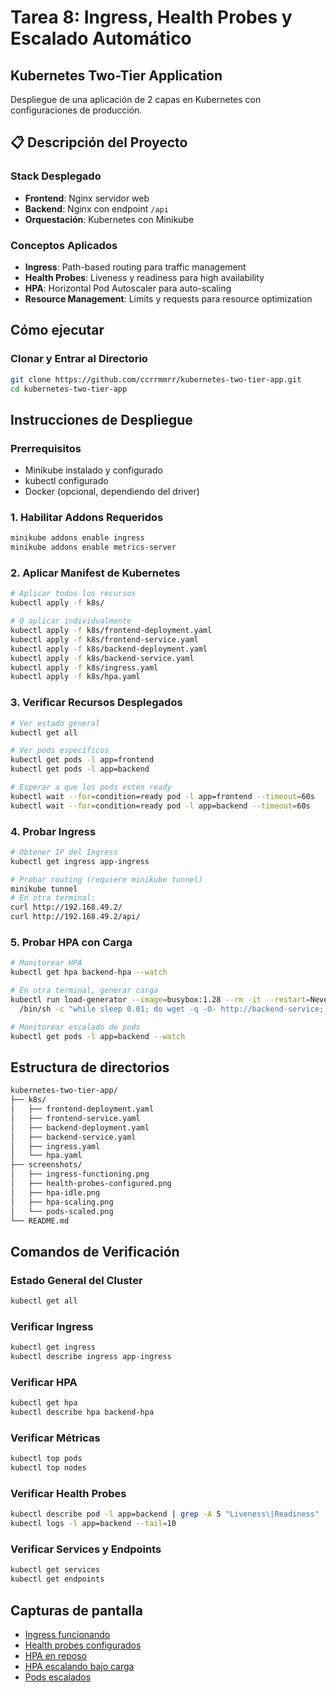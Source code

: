 # Tarea 8: Ingress, Health Probes y Escalado Automático

## Kubernetes Two-Tier Application

Despliegue de una aplicación de 2 capas en Kubernetes con configuraciones de producción.

## 📋 Descripción del Proyecto

### Stack Desplegado
- **Frontend**: Nginx servidor web
- **Backend**: Nginx con endpoint `/api`
- **Orquestación**: Kubernetes con Minikube

### Conceptos Aplicados
- **Ingress**: Path-based routing para traffic management
- **Health Probes**: Liveness y readiness para high availability
- **HPA**: Horizontal Pod Autoscaler para auto-scaling
- **Resource Management**: Limits y requests para resource optimization

## Cómo ejecutar
### Clonar y Entrar al Directorio
```bash
git clone https://github.com/ccrrmmrr/kubernetes-two-tier-app.git
cd kubernetes-two-tier-app
```


## Instrucciones de Despliegue

### Prerrequisitos
- Minikube instalado y configurado
- kubectl configurado
- Docker (opcional, dependiendo del driver)


### 1. Habilitar Addons Requeridos
```bash
minikube addons enable ingress
minikube addons enable metrics-server
```
### 2. Aplicar Manifest de Kubernetes
```bash
# Aplicar todos los recursos
kubectl apply -f k8s/

# O aplicar individualmente
kubectl apply -f k8s/frontend-deployment.yaml
kubectl apply -f k8s/frontend-service.yaml
kubectl apply -f k8s/backend-deployment.yaml
kubectl apply -f k8s/backend-service.yaml
kubectl apply -f k8s/ingress.yaml
kubectl apply -f k8s/hpa.yaml
```

### 3. Verificar Recursos Desplegados
```bash
# Ver estado general
kubectl get all

# Ver pods específicos
kubectl get pods -l app=frontend
kubectl get pods -l app=backend

# Esperar a que los pods estén ready
kubectl wait --for=condition=ready pod -l app=frontend --timeout=60s
kubectl wait --for=condition=ready pod -l app=backend --timeout=60s
```

### 4. Probar Ingress
```bash
# Obtener IP del Ingress
kubectl get ingress app-ingress

# Probar routing (requiere minikube tunnel)
minikube tunnel
# En otra terminal:
curl http://192.168.49.2/
curl http://192.168.49.2/api/
```

### 5. Probar HPA con Carga
```bash
# Monitorear HPA
kubectl get hpa backend-hpa --watch

# En otra terminal, generar carga
kubectl run load-generator --image=busybox:1.28 --rm -it --restart=Never -- \
  /bin/sh -c "while sleep 0.01; do wget -q -O- http://backend-service; done"

# Monitorear escalado de pods
kubectl get pods -l app=backend --watch
```

## Estructura de directorios
```bash
kubernetes-two-tier-app/
├── k8s/
│   ├── frontend-deployment.yaml
│   ├── frontend-service.yaml
│   ├── backend-deployment.yaml
│   ├── backend-service.yaml
│   ├── ingress.yaml
│   └── hpa.yaml
├── screenshots/
│   ├── ingress-functioning.png
│   ├── health-probes-configured.png
│   ├── hpa-idle.png
│   ├── hpa-scaling.png
│   └── pods-scaled.png
└── README.md
```

## Comandos de Verificación
### Estado General del Cluster
```bash
kubectl get all
```

### Verificar Ingress
```bash
kubectl get ingress
kubectl describe ingress app-ingress
```

### Verificar HPA
```bash
kubectl get hpa
kubectl describe hpa backend-hpa
```

### Verificar Métricas
```bash
kubectl top pods
kubectl top nodes
```

### Verificar Health Probes
```bash
kubectl describe pod -l app=backend | grep -A 5 "Liveness\|Readiness"
kubectl logs -l app=backend --tail=10
```

### Verificar Services y Endpoints
```bash
kubectl get services
kubectl get endpoints
```
## Capturas de pantalla

- [Ingress funcionando](https://github.com/ccrrmmrr/curso-docker-kubernetes-tareas/blob/main/clase8/screenshots/ingress-functioning.png)
- [Health probes configurados](https://github.com/ccrrmmrr/curso-docker-kubernetes-tareas/blob/main/clase8/screenshots/health-probes-configured.png)
- [HPA en reposo](https://github.com/ccrrmmrr/curso-docker-kubernetes-tareas/blob/main/clase8/screenshots/hpa-idle.png)
- [HPA escalando bajo carga](https://github.com/ccrrmmrr/curso-docker-kubernetes-tareas/blob/main/clase8/screenshots/hpa-scaling.png)
- [Pods escalados](https://github.com/ccrrmmrr/curso-docker-kubernetes-tareas/blob/main/clase8/screenshots/pods-scaled.png)


 
